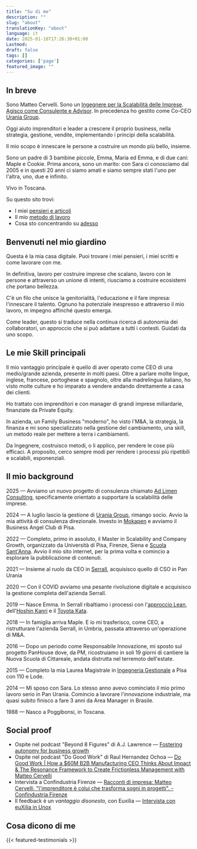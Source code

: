 ```yaml
---
title: "Su di me"
description: ""
slug: "about"
translationKey: "about"
language: it
date: 2025-01-16T17:26:30+01:00
Lastmod: 
draft: false 
tags: []
categories: ['page']
featured_image: ""
---
```

## In breve

Sono Matteo Cervelli. Sono un [Ingegnere per la Scalabilità delle Imprese](/work/business-scalability-engineer). [Agisco come Consulente e Advisor](/work). In precedenza ho gestito come Co-CEO [Urania Group](https://urania.group).

Oggi aiuto imprenditori e leader a crescere il proprio business, nella strategia, gestione, vendite, implementando i principi della scalabilità.

Il mio scopo è innescare le persone a costruire un mondo più bello, insieme.

Sono un padre di 3 bambine piccole, Emma, Maria ed Emma, e di due cani: Maple e Cookie. Prima ancora, sono un marito: con Sara ci conosciamo dal 2005 e in questi 20 anni ci siamo amati e siamo sempre stati l'uno per l'altra, uno, due e infinito.

Vivo in Toscana.

Su questo sito trovi:

- I miei [pensieri e articoli](/posts)
- Il mio [metodo di lavoro](/work)
- Cosa sto concentrando su [adesso](/now)

## Benvenuti nel mio giardino

Questa è la mia casa digitale. Puoi trovare i miei pensieri, i miei scritti e come lavorare con me.

In definitiva, lavoro per costruire imprese che scalano, lavoro con le persone e attraverso un unione di intenti, riusciamo a costruire ecosistemi che portano bellezza.

C'è un filo che unisce la genitorialità, l'educazione e il fare impresa: l'innescare il talento. Ognuno ha potenziale inespresso e attraverso il mio lavoro, m impegno affinché questo emerga.

Come leader, questo si traduce nella continua ricerca di autonomia dei collaboratori, un approccio che si può adattare a tutti i contesti. Guidati da uno scopo.

## Le mie Skill principali

Il mio vantaggio principale è quello di aver operato come CEO di una medio/grande azienda, presente in molti paesi. Oltre a parlare molte lingue, inglese, francese, portoghese e spagnolo, oltre alla madrelingua italiano, ho visto molte culture e ho imparato a vendere andando direttamente a casa dei clienti.

Ho trattato con imprenditori e con manager di grandi imprese miliardarie, finanziate da Private Equity.

In azienda, un Family Business "moderno", ho visto l'M&A, la strategia, la finanza e mi sono specializzato nella gestione del cambiamento, una skill, un metodo reale per mettere a terra i cambiamenti.

Da Ingegnere, costruisco metodi, o li applico, per rendere le cose più efficaci. A proposito, cerco sempre modi per rendere i processi più ripetibili e scalabili, esponenziali.

## Il mio background

2025 — Avviamo un nuovo progetto di consulenza chiamato [Ad Limen Consulting](https://adlimen.com), specificamente orientato a supportare la scalabilità delle imprese.

2024 — A luglio lascio la gestione di [Urania Group](https://www.urania.group), rimango socio. Avvio la mia attività di consulenza direzionale. Investo in [Mokapen](https://mokapen.it) e avviamo il Business Angel Club di Pisa.

2022 — Completo, primo in assoluto, il Master in Scalability and Company Growth, organizzato da Università di Pisa, Firenze, Siena e [Scuola Sant'Anna](https://www.santannapisa.it/en). Avvio il mio sito internet, per la prima volta e comincio a esplorare la pubblicazione di contenuti.

2021 — Insieme al ruolo da CEO in [Serrall](https://www.serrall.com), acquisisco quello di CSO in Pan Urania

2020 — Con il COVID avviamo una pesante rivoluzione digitale e acquisisco la gestione completa dell'azienda Serrall.

2019 — Nasce Emma. In Serrall ribaltiamo i processi con l'[approccio Lean](https://www.lean.org/explore-lean/what-is-lean/), dell'[Hoshin Kanri](https://kanbanize.com/lean-management/hoshin-kanri/what-is-hoshin-kanri) e il [Toyota Kata](https://www.toyota-global.com/company/toyota_traditions/quality/mar_apr_2008.html).

2018 — In famiglia arriva Maple. E io mi trasferisco, come CEO, a ristrutturare l'azienda Serrall, in Umbria, passata attraverso un'operazione di M&A.

2016 — Dopo un periodo come Responsabile Innovazione, mi sposto sul progetto PanHouse dove, da PM, ricostruiamo in soli 19 giorni di cantiere la Nuova Scuola di Cittareale, andata distrutta nel terremoto dell'estate.

2015 — Completo la mia Laurea Magistrale in [Ingegneria Gestionale](https://www.unipi.it/index.php/english/course/10275) a Pisa con 110 e Lode.

2014 — Mi sposo con Sara. Lo stesso anno avevo cominciato il mio primo lavoro serio in Pan Urania. Comincio a lavorare l'innovazione industriale, ma quasi subito finisco a fare 3 anni da Area Manager in Brasile.

1988 — Nasco a Poggibonsi, in Toscana.

## Social proof

- Ospite nel podcast "Beyond 8 Figures" di A.J. Lawrence — [Fostering autonomy for business growth](https://beyond8figures.com/podcast_episode/fostering-autonomy-for-business-growth-with-matteo-cervelli-urania/)
- Ospite nel podcast "Do Good Work" di Raul Hernandez Ochoa — [Do Good Work | How a $60M B2B Manufacturing CEO Thinks About Impact & The Resonance Framework to Create Frictionless Management with Matteo Cervelli](https://dogoodwork.io/blog/how-a-60m-b2b-manufacturing-ceo-thinks-about-impact-the-resonance-framework-to-create-frictionless-management-with-matteo-cervelli)
- Intervista a Confindustria Firenze — [Racconti di impresa: Matteo Cervelli, "l'imprenditore è colui che trasforma sogni in progetti". - Confindustria Firenze](https://www.confindustriafirenze.it/racconti-di-impresa-matteo-cervelli-limprenditore-e-colui-che-trasforma-sogni-in-progetti/)
- Il feedback è un *vantaggio disonesto*, con Euxilia — [Intervista con euXilia in Unox](https://www.linkedin.com/posts/euxilia_euxilia-performancebypeople-feedbacksystem-activity-7110580430386475008-9FPp)

## Cosa dicono di me

{{< featured-testimonials >}}

